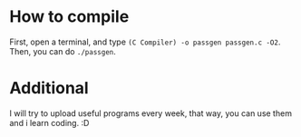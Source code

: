 # How to compile
First, open a terminal, and type `(C Compiler) -o passgen passgen.c -O2`. Then, you can do `./passgen`.
# Additional
I will try to upload useful programs every week, that way, you can use them and i learn coding. :D
